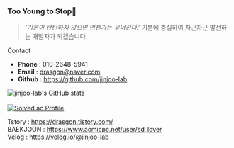 ### Too Young to Stop👋

> *‘기본이 탄탄하지 않으면 언젠가는 무너진다.’* 기본에 충실하여 차근차근 발전하는 개발자가 되겠습니다.
> 
Contact
- **Phone** : 010-2648-5941
- **Email** : drasgon@naver.com
- **Github :** https://github.com/jinjoo-lab

![jinjoo-lab's GitHub stats](https://github-readme-stats.vercel.app/api?username=jinjoo-lab&show_icons=true&theme=dark)   
</br>
[![Solved.ac Profile](http://mazassumnida.wtf/api/v2/generate_badge?boj=sd_lover)](https://solved.ac/sd_lover/)
</br>

Tstory : https://drasgon.tistory.com/
</br>
BAEKJOON : https://www.acmicpc.net/user/sd_lover
</br>
Velog : https://velog.io/@jinjoo-lab
